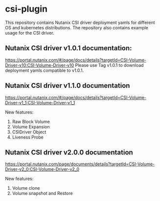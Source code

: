 # csi-plugin

This repository contains  Nutanix CSI driver deployment yamls for different OS
and kubernetes distributions. The repository also contains example usage for
the CSI driver.
 
## Nutanix CSI driver v1.0.1 documentation:
https://portal.nutanix.com/#/page/docs/details?targetId=CSI-Volume-Driver-v10:CSI-Volume-Driver-v10
Please use Tag v1.0.1 to download deployment yamls compatible to v1.0.1. 

## Nutanix CSI driver v1.1.0 documentation
https://portal.nutanix.com/#/page/docs/details?targetId=CSI-Volume-Driver-v1_1:CSI-Volume-Driver-v1_1

New features:
1. Raw Block Volume
2. Volume Expansion
3. CSIDriver Object
4. Liveness Probe

## Nutanix CSI driver v2.0.0 documentation
https://portal.nutanix.com/page/documents/details?targetId=CSI-Volume-Driver-v2_0:CSI-Volume-Driver-v2_0

New features:
1. Volume clone
2. Volume snapshot and Restore
